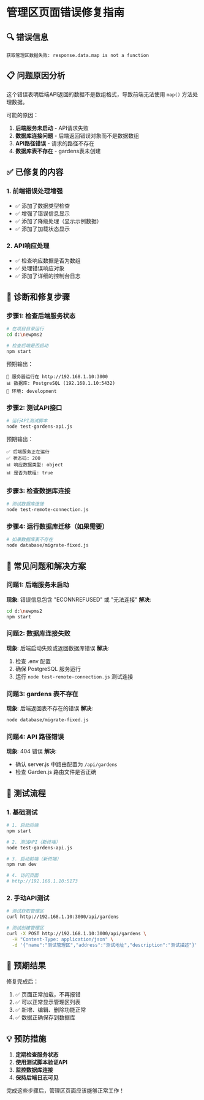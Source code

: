 # 管理区页面错误修复指南

## 🔍 错误信息
```
获取管理区数据失败: response.data.map is not a function
```

## 📋 问题原因分析

这个错误表明后端API返回的数据不是数组格式，导致前端无法使用 `map()` 方法处理数据。

可能的原因：
1. **后端服务未启动** - API请求失败
2. **数据库连接问题** - 后端返回错误对象而不是数据数组
3. **API路径错误** - 请求的路径不存在
4. **数据库表不存在** - gardens表未创建

## ✅ 已修复的内容

### 1. 前端错误处理增强
- ✅ 添加了数据类型检查
- ✅ 增强了错误信息显示
- ✅ 添加了降级处理（显示示例数据）
- ✅ 添加了加载状态显示

### 2. API响应处理
- ✅ 检查响应数据是否为数组
- ✅ 处理错误响应对象
- ✅ 添加了详细的控制台日志

## 🔧 诊断和修复步骤

### 步骤1: 检查后端服务状态
```bash
# 在项目目录运行
cd d:\newpms2

# 检查后端是否启动
npm start
```

预期输出：
```
🚀 服务器运行在 http://192.168.1.10:3000
📊 数据库: PostgreSQL (192.168.1.10:5432)
🔧 环境: development
```

### 步骤2: 测试API接口
```bash
# 运行API测试脚本
node test-gardens-api.js
```

预期输出：
```
✅ 后端服务正在运行
✅ 状态码: 200
📊 响应数据类型: object
📊 是否为数组: true
```

### 步骤3: 检查数据库连接
```bash
# 测试数据库连接
node test-remote-connection.js
```

### 步骤4: 运行数据库迁移（如果需要）
```bash
# 如果数据库表不存在
node database/migrate-fixed.js
```

## 🚨 常见问题和解决方案

### 问题1: 后端服务未启动
**现象**: 错误信息包含 "ECONNREFUSED" 或 "无法连接"
**解决**: 
```bash
cd d:\newpms2
npm start
```

### 问题2: 数据库连接失败
**现象**: 后端启动失败或返回数据库错误
**解决**: 
1. 检查 .env 配置
2. 确保 PostgreSQL 服务运行
3. 运行 `node test-remote-connection.js` 测试连接

### 问题3: gardens 表不存在
**现象**: 后端返回表不存在的错误
**解决**: 
```bash
node database/migrate-fixed.js
```

### 问题4: API 路径错误
**现象**: 404 错误
**解决**: 
- 确认 server.js 中路由配置为 `/api/gardens`
- 检查 Garden.js 路由文件是否正确

## 🧪 测试流程

### 1. 基础测试
```bash
# 1. 启动后端
npm start

# 2. 测试API（新终端）
node test-gardens-api.js

# 3. 启动前端（新终端）
npm run dev

# 4. 访问页面
# http://192.168.1.10:5173
```

### 2. 手动API测试
```bash
# 测试获取管理区
curl http://192.168.1.10:3000/api/gardens

# 测试创建管理区
curl -X POST http://192.168.1.10:3000/api/gardens \
  -H "Content-Type: application/json" \
  -d '{"name":"测试管理区","address":"测试地址","description":"测试描述"}'
```

## 🎯 预期结果

修复完成后：
1. ✅ 页面正常加载，不再报错
2. ✅ 可以正常显示管理区列表
3. ✅ 新增、编辑、删除功能正常
4. ✅ 数据正确保存到数据库

## 💡 预防措施

1. **定期检查服务状态**
2. **使用测试脚本验证API**
3. **监控数据库连接**
4. **保持后端日志可见**

完成这些步骤后，管理区页面应该能够正常工作！
